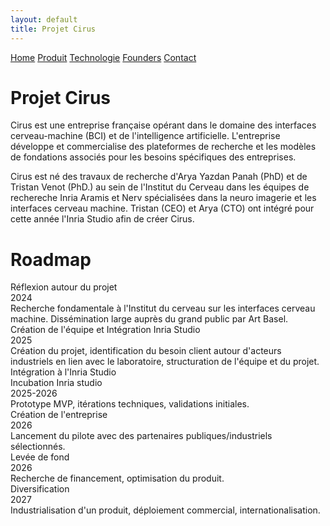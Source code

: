 ```yaml
---
layout: default
title: Projet Cirus
---
```


<div class="background" style="background-image: url('{{ site.baseurl }}/assets/images/face.png');">
  <div class="nav-links">
    <a href="{{ site.baseurl }}">Home</a>
    <a href="{{ site.baseurl }}/about.html">Produit</a>
    <a href="{{ site.baseurl }}/projects.html">Technologie</a>
    <a href="{{ site.baseurl }}/gallery.html">Founders</a>
    <a href="{{ site.baseurl }}/contact.html">Contact</a>
  </div>
  <h1>Projet Cirus</h1>
  <p>Cirus est une entreprise française opérant dans le domaine des interfaces cerveau-machine (BCI) et de l'intelligence artificielle. L'entreprise développe et commercialise des plateformes de recherche et les modèles de fondations associés pour les besoins spécifiques des entreprises.
</p>
<p>
    Cirus est né des travaux de recherche d'Arya Yazdan Panah (PhD) et de Tristan Venot (PhD.) au sein de l'Institut du Cerveau dans les équipes de rechereche Inria Aramis et Nerv spécialisées dans la neuro imagerie et les interfaces cerveau machine. Tristan (CEO) et Arya (CTO) ont intégré pour cette année l'Inria Studio afin de créer Cirus.</p>
  <h1>Roadmap</h1>
<div class="tech-roadmap">
  <div class="timeline-line"></div>
  <div class="time-point left" style="top: 0%;">
    <div class="circle">Réflexion autour du projet<br>2024</div>
    <div class="hover-text">Recherche fondamentale à l'Institut du cerveau sur les interfaces cerveau machine. Dissémination large auprès du grand public par Art Basel.</div>
  </div>
  <div class="hover-video"></div>
  <div class="time-point right" style="top: 18%;">
    <div class="circle">Création de l'équipe et Intégration Inria Studio<br>2025</div>
    <div class="hover-text">Création du projet, identification du besoin client autour d'acteurs industriels en lien avec le laboratoire, structuration de l'équipe et du projet. Intégration à l'Inria Studio</div>
  </div>

  <div class="time-point left" style="top: 36%;">
    <div class="circle">Incubation Inria studio<br>2025-2026</div>
    <div class="hover-text">Prototype MVP, itérations techniques, validations initiales.</div>
  </div>

  <div class="time-point right" style="top: 54%;">
    <div class="circle">Création de l'entreprise<br>2026</div>
    <div class="hover-text">Lancement du pilote avec des partenaires publiques/industriels sélectionnés.</div>
  </div>

  <div class="time-point left" style="top: 72%;">
    <div class="circle">Levée de fond<br>2026</div>
    <div class="hover-text">Recherche de financement, optimisation du produit.</div>
  </div>

  <div class="time-point right" style="top: 90%;">
    <div class="circle">Diversification<br>2027</div>
    <div class="hover-text">Industrialisation d'un produit, déploiement commercial, internationalisation.</div>
  </div>
</div>


</div>


